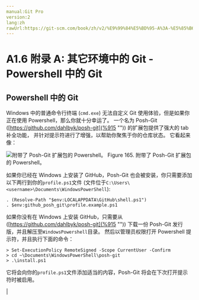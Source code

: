 ```yaml
---
manual:Git Pro
version:2
lang:zh
rawUrl:https://git-scm.com/book/zh/v2/%E9%99%84%E5%BD%95-A%3A-%E5%85%B6%E5%AE%83%E7%8E%AF%E5%A2%83%E4%B8%AD%E7%9A%84-Git-Powershell-%E4%B8%AD%E7%9A%84-Git
---
```



# A1.6 附录 A: 其它环境中的 Git - Powershell 中的 Git

## Powershell 中的 Git<a name="r_git_powershell"></a>


Windows 中的普通命令行终端 (`cmd.exe`) 无法自定义 Git 使用体验，但是如果你正在使用 Powershell，那么你就十分幸运了。 一个名为 Posh-Git ([https://github.com/dahlbyk/posh-git](%915  "")) 的扩展包提供了强大的 tab 补全功能， 并针对提示符进行了增强，以帮助你聚焦于你的仓库状态。 它看起来像：


![附带了 Posh-Git 扩展包的 Powershell。](%914.png "")
Figure 165. 附带了 Posh-Git 扩展包的 Powershell。



如果你已经在 Windows 上安装了 GitHub，Posh-Git 也会被安装，你只需要添加以下两行到你的`profile.ps1`文件 (文件位于`C:\Users\<username>\Documents\WindowsPowerShell`):



```
. (Resolve-Path "$env:LOCALAPPDATA\GitHub\shell.ps1")
. $env:github_posh_git\profile.example.ps1
```




如果你没有在 Windows 上安装 GitHub，只需要从 ([https://github.com/dahlbyk/posh-git](%915  "")) 下载一份 Posh-Git 发行版，并且解压至`WindowsPowershell`目录。 然后以管理员权限打开 Powershell 提示符，并且执行下面的命令：



```
> Set-ExecutionPolicy RemoteSigned -Scope CurrentUser -Confirm
> cd ~\Documents\WindowsPowerShell\posh-git
> .\install.ps1
```




它将会向你的`profile.ps1`文件添加适当的内容，Posh-Git 将会在下次打开提示符时被启用。


|


